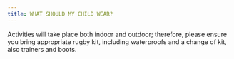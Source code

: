 ```yaml
---
title: WHAT SHOULD MY CHILD WEAR?
---
```

Activities will take place both indoor and outdoor; therefore, please ensure you bring appropriate rugby kit, including waterproofs and a change of kit, also trainers and boots.
